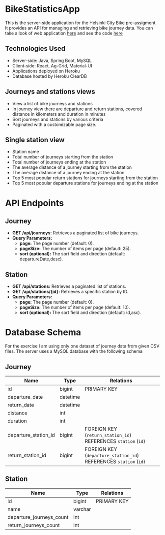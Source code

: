 # BikeStatisticsApp
This is the server-side application for the Helsinki City Bike pre-assigment. It provides an API for managing and retrieving bike journey data. 
You can take a look of web application [here](https://helsinki-city-bike-web.herokuapp.com/) and see the code  [here](https://github.com/arinasold/BikeStatisticsFrontEnd)
## Technologies Used
- Server-side: Java, Spring Boot, MySQL
- Client-side: React, Ag-Grid, Material-UI
- Applications deployed on Heroku
- Database hosted by Heroku ClearDB

## Journeys and stations views

- View a list of bike journeys and stations 
- In journey view there are departure and return stations, covered distance in kilometers and duration in minutes
- Sort journeys and stations by various criteria
- Paginated with a customizable page size.
## Single station view
- Station name
- Total number of journeys starting from the station
- Total number of journeys ending at the station
- The average distance of a journey starting from the station
- The average distance of a journey ending at the station
- Top 5 most popular return stations for journeys starting from the station
- Top 5 most popular departure stations for journeys ending at the station

# API Endpoints
## Journey
- **GET /api/journeys:** Retrieves a paginated list of bike journeys.
- **Query Parameters:**
  - **page:** The page number (default: 0).
  - **pageSize:** The number of items per page (default: 25).
  - **sort (optional):** The sort field and direction (default: departureDate,desc).
## Station
- **GET /api/stations:** Retrieves a paginated list of stations.
- **GET /api/stations/{id}:** Retrieves a specific station by ID.
- **Query Parameters:**
  - **page:** The page number (default: 0).
  - **pageSize:** The number of items per page (default: 10).
  - **sort (optional):** The sort field and direction (default: id,asc).
# Database Schema
For the exercise I am using only one dataset of journey data from given CSV files.
The server uses a MySQL database with the following schema
## Journey
| Name                  | Type      |  Relations  |
| -------------         | ----------|-------------|
| id                    | bigint    | PRIMARY KEY |
| departure_date        | datetime  |             |
| return_date           | datetime  |             |
| distance              | int       |             |
| duration              | int       |             |
| departure_station_id  | bigint    |   FOREIGN KEY (`return_station_id`) REFERENCES `station` (`id`)          |
| return_station_id     | bigint    |   FOREIGN KEY (`departure_station_id`) REFERENCES `station` (`id`)          |
## Station
| Name                  | Type      |  Relations  |
| -------------         | ----------|-------------|
| id                    | bigint    | PRIMARY KEY |
| name        | varchar  |             |
| departure_journeys_count              | int       |             |
|return_journeys_count              | int       |             |

